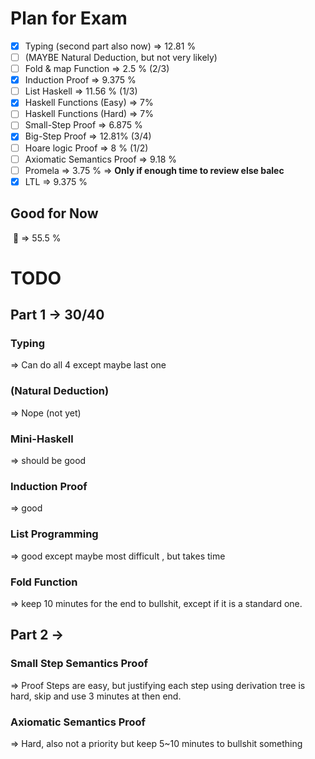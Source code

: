 # Plan for Exam

- [x] Typing (second part also now) => 12.81 % 
- [ ] (MAYBE Natural Deduction, but not very likely)
- [ ] Fold & map Function => 2.5 % (2/3)
- [x] Induction Proof => 9.375 %
- [ ] List Haskell => 11.56 % (1/3)
- [x] Haskell Functions (Easy) => 7%
- [ ] Haskell Functions (Hard) => 7%
- [ ] Small-Step Proof  => 6.875 %
- [x] Big-Step Proof => 12.81% (3/4)
- [ ] Hoare logic Proof => 8 % (1/2)
- [ ] Axiomatic Semantics Proof => 9.18 %
- [ ] Promela => 3.75 %  => **Only if enough time to review else balec**
- [x] LTL => 9.375 %

## Good for Now

​		:large_blue_circle: =>  55.5 %

# TODO

## Part 1 -> 30/40

### Typing 

=> Can do all 4 except maybe last one

### (Natural Deduction)

=> Nope (not yet)

### Mini-Haskell

=> should be good

### Induction Proof

=> good 

### List Programming

=> good except maybe most difficult , but takes time

### Fold Function

=> keep 10 minutes for the end to bullshit, except if it is a standard one.



## Part 2 ->

### Small Step Semantics Proof

=> Proof Steps are easy, but justifying each step using derivation tree is hard, skip and use 3 minutes at then end.

### Axiomatic Semantics Proof

=> Hard, also not a priority but keep 5~10 minutes to bullshit something



